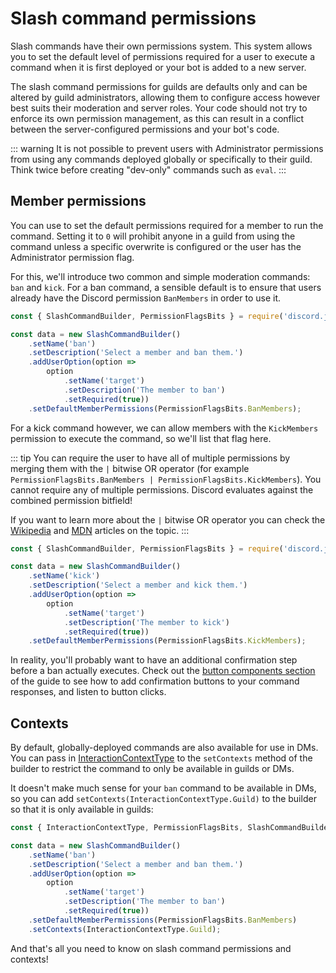 # Slash command permissions

Slash commands have their own permissions system. This system allows you to set the default level of permissions required for a user to execute a command when it is first deployed or your bot is added to a new server.

The slash command permissions for guilds are defaults only and can be altered by guild administrators, allowing them to configure access however best suits their moderation and server roles. Your code should not try to enforce its own permission management, as this can result in a conflict between the server-configured permissions and your bot's code.

::: warning
It is not possible to prevent users with Administrator permissions from using any commands deployed globally or specifically to their guild. Think twice before creating "dev-only" commands such as `eval`.
:::

## Member permissions

You can use <DocsLink section="builders" path="SlashCommandBuilder:Class#setDefaultMemberPermissions" type="method" /> to set the default permissions required for a member to run the command. Setting it to `0` will prohibit anyone in a guild from using the command unless a specific overwrite is configured or the user has the Administrator permission flag.

For this, we'll introduce two common and simple moderation commands: `ban` and `kick`. For a ban command, a sensible default is to ensure that users already have the Discord permission `BanMembers` in order to use it.

```js {11}
const { SlashCommandBuilder, PermissionFlagsBits } = require('discord.js');

const data = new SlashCommandBuilder()
	.setName('ban')
	.setDescription('Select a member and ban them.')
	.addUserOption(option =>
		option
			.setName('target')
			.setDescription('The member to ban')
			.setRequired(true))
	.setDefaultMemberPermissions(PermissionFlagsBits.BanMembers);
```

For a kick command however, we can allow members with the `KickMembers` permission to execute the command, so we'll list that flag here.

::: tip
You can require the user to have all of multiple permissions by merging them with the `|` bitwise OR operator (for example `PermissionFlagsBits.BanMembers | PermissionFlagsBits.KickMembers`).
You cannot require any of multiple permissions. Discord evaluates against the combined permission bitfield!

If you want to learn more about the `|` bitwise OR operator you can check the [Wikipedia](https://en.wikipedia.org/wiki/Bitwise_operation#OR) and [MDN](https://developer.mozilla.org/en-US/docs/Web/JavaScript/Reference/Operators/Bitwise_OR) articles on the topic.
:::

```js {11}
const { SlashCommandBuilder, PermissionFlagsBits } = require('discord.js');

const data = new SlashCommandBuilder()
	.setName('kick')
	.setDescription('Select a member and kick them.')
	.addUserOption(option =>
		option
			.setName('target')
			.setDescription('The member to kick')
			.setRequired(true))
	.setDefaultMemberPermissions(PermissionFlagsBits.KickMembers);
```

In reality, you'll probably want to have an additional confirmation step before a ban actually executes. Check out the [button components section](/interactive-components/buttons) of the guide to see how to add confirmation buttons to your command responses, and listen to button clicks.

## Contexts

By default, globally-deployed commands are also available for use in DMs. You can pass in [InteractionContextType](https://discord-api-types.dev/api/discord-api-types-v10/enum/InteractionContextType) to the `setContexts` method of the builder to restrict the command to only be available in guilds or DMs.

It doesn't make much sense for your `ban` command to be available in DMs, so you can add `setContexts(InteractionContextType.Guild)` to the builder so that it is only available in guilds:

```js {11-12}
const { InteractionContextType, PermissionFlagsBits, SlashCommandBuilder } = require('discord.js');

const data = new SlashCommandBuilder()
	.setName('ban')
	.setDescription('Select a member and ban them.')
	.addUserOption(option =>
		option
			.setName('target')
			.setDescription('The member to ban')
			.setRequired(true))
	.setDefaultMemberPermissions(PermissionFlagsBits.BanMembers)
	.setContexts(InteractionContextType.Guild);
```

And that's all you need to know on slash command permissions and contexts!
